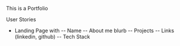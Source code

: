 This is a Portfolio

User Stories
- Landing Page with
-- Name
-- About me blurb
-- Projects
-- Links (linkedin, github)
-- Tech Stack
